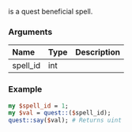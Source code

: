 is a quest beneficial spell.
### Arguments
**Name**|**Type**|**Description**
:---|:---|:---
spell_id|int|

### Example

```perl
my $spell_id = 1;
my $val = quest::($spell_id);
quest::say($val); # Returns uint
```